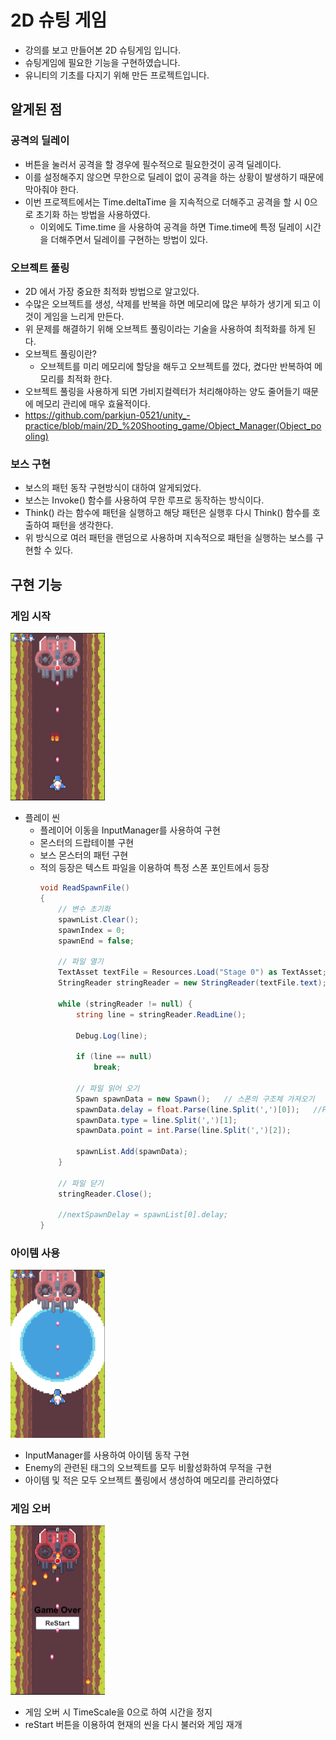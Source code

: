 # 2D 슈팅 게임 

  - 강의를 보고 만들어본 2D 슈팅게임 입니다.
  - 슈팅게임에 필요한 기능을 구현하였습니다.
  - 유니티의 기초를 다지기 위해 만든 프로젝트입니다. 

## 알게된 점 

  ### 공격의 딜레이 
  - 버튼을 눌러서 공격을 할 경우에 필수적으로 필요한것이 공격 딜레이다.
  - 이를 설정해주지 않으면 무한으로 딜레이 없이 공격을 하는 상황이 발생하기 때문에 막아줘야 한다.
  - 이번 프로젝트에서는 Time.deltaTime 을 지속적으로 더해주고 공격을 할 시 0으로 초기화 하는 방법을 사용하였다.
    - 이외에도 Time.time 을 사용하여 공격을 하면 Time.time에 특정 딜레이 시간을 더해주면서 딜레이를 구현하는 방법이 있다. 

  ### 오브젝트 풀링 
  - 2D 에서 가장 중요한 최적화 방법으로 알고있다. 
  - 수많은 오브젝트를 생성, 삭제를 반복을 하면 메모리에 많은 부하가 생기게 되고 이것이 게임을 느리게 만든다. 
  - 위 문제를 해결하기 위해 오브젝트 풀링이라는 기술을 사용하여 최적화를 하게 된다.
  - 오브젝트 풀링이란?
    - 오브젝트를 미리 메모리에 할당을 해두고 오브젝트를 껐다, 켰다만 반복하여 메모리를 최적화 한다.
  - 오브젝트 풀링을 사용하게 되면 가비지컬렉터가 처리해야하는 양도 줄어들기 때문에 메모리 관리에 매우 효율적이다.
  - https://github.com/parkjun-0521/unity_-practice/blob/main/2D_%20Shooting_game/Object_Manager(Object_pooling)

  ### 보스 구현 
  - 보스의 패턴 동작 구현방식이 대하여 알게되었다.
  - 보스는 Invoke() 함수를 사용하여 무한 루프로 동작하는 방식이다.
  - Think() 라는 함수에 패턴을 실행하고 해당 패턴은 실행후 다시 Think() 함수를 호출하여 패턴을 생각한다.
  - 위 방식으로 여러 패턴을 랜덤으로 사용하며 지속적으로 패턴을 실행하는 보스를 구현할 수 있다. 

## 구현 기능 

  ### 게임 시작
    
  <img src="https://github.com/parkjun-0521/unity_-practice/blob/main/2D_%20Shooting_game/Image/play.PNG" alt="Image Error" width="30%" height="30%" />
  
  - 플레이 씬
    - 플레이어 이동을 InputManager를 사용하여 구현
    - 몬스터의 드랍테이블 구현
    - 보스 몬스터의 패턴 구현
    - 적의 등장은 텍스트 파일을 이용하여 특정 스폰 포인트에서 등장
      ```C#
      void ReadSpawnFile()
      {
          // 변수 초기화 
          spawnList.Clear();
          spawnIndex = 0;
          spawnEnd = false;
  
          // 파일 열기  
          TextAsset textFile = Resources.Load("Stage 0") as TextAsset;
          StringReader stringReader = new StringReader(textFile.text);
  
          while (stringReader != null) {
              string line = stringReader.ReadLine();
  
              Debug.Log(line);
  
              if (line == null)
                  break;
  
              // 파일 읽어 오기 
              Spawn spawnData = new Spawn();   // 스폰의 구조체 가져오기  
              spawnData.delay = float.Parse(line.Split(',')[0]);   //Parse 형변환    Split() 괄호안에 내가 메모장에서 구분 주었던 문자를 넣어주면 됨 
              spawnData.type = line.Split(',')[1];
              spawnData.point = int.Parse(line.Split(',')[2]);
  
              spawnList.Add(spawnData);
          }
  
          // 파일 닫기 
          stringReader.Close();
  
          //nextSpawnDelay = spawnList[0].delay;
      }
      ```

  ### 아이템 사용 
  <img src="https://github.com/parkjun-0521/unity_-practice/blob/main/2D_%20Shooting_game/Image/boom.PNG" alt="Image Error" width="30%" height="30%" />

  - InputManager를 사용하여 아이템 동작 구현 
  - Enemy의 관련된 태그의 오브젝트를 모두 비활성화하여 무적을 구현
  - 아이템 및 적은 모두 오브젝트 풀링에서 생성하여 메모리를 관리하였다 
   
  ### 게임 오버
  <img src="https://github.com/parkjun-0521/unity_-practice/blob/main/2D_%20Shooting_game/Image/dead.PNG" alt="Image Error" width="30%" height="30%" />

  - 게임 오버 시 TimeScale을 0으로 하여 시간을 정지
  - reStart 버튼을 이용하여 현재의 씬을 다시 불러와 게임 재개 
